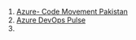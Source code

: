 1. [Azure- Code Movement Pakistan](https://www.youtube.com/watch?v=is0Re_sqLvo&list=PLJKLi98bvIGGZRwyIcECXUOxhxzJifhQI)
2. [Azure DevOps Pulse](https://www.youtube.com/@AzureDevOpsPulse/playlists)
3. 